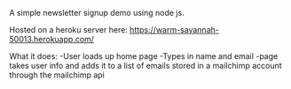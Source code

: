 A simple newsletter signup demo using node js.

Hosted on a heroku server here: https://warm-savannah-50013.herokuapp.com/

What it does:
-User loads up home page
-Types in name and email
-page takes user info and adds it to a list of emails stored in a mailchimp account through the mailchimp api
